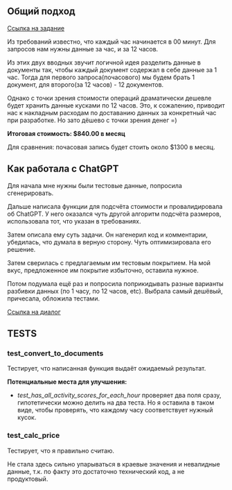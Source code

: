 ## Общий подход
[Ссылка на задание](https://gist.github.com/chistyakov/a17d47b373b04162e0e76fdf349a656a)

Из требований известно, что каждый час начинается в 00 минут.
Для запросов нам нужны данные за час, и за 12 часов.

Из этих двух вводных звучит логичной идея разделить данные в документы так, чтобы каждый документ содержал в себе данные за 1 час.
Тогда для первого запроса(почасового) мы будем брать 1 документ, для второго(за 12 часов) - 12 документов.

Однако с точки зрения стоимости операций драматически дешевле будет хранить данные кусками по 12 часов.
Это, к сожалению, приводит нас к накладным расходам по доставанию данных за конкретный час при разработке. 
Но зато дёшево с точки зрения денег =)

**Итоговая стоимость: $840.00 в месяц**

Для сравнения: почасовая запись будет стоить около $1300 в месяц.

## Как работала с ChatGPT
Для начала мне нужны были тестовые данные, попросила сгенерировать.

Дальше написала функции для подсчёта стоимости и провалидировала об ChatGPT. У него оказался чуть другой алгоритм подсчёта размеров, использовала тот, что указан в требованияx.

Затем описала ему суть задачи. Он нагенерил код и комментарии, убедилась, что думала в верную сторону.
Чуть оптимизировала его решение.

Затем сверилась с предлагаемым им тестовым покрытием. На мой вкус, предложенное им покрытие избыточно, оставила нужное.

Потом подумала ещё раз и попросила поприкидывать разные варианты разбивки данных (по 1 часу, по 12 часов, etc). Выбрала самый дешёвый, причесала, обложила тестами.

[Ссылка на диалог](https://chat.openai.com/share/f8e54d3a-810c-4a97-835e-87e8f90db714)

## TESTS
### test_convert_to_documents
Тестирует, что написанная функция выдаёт ожидаемый результат.

**Потенциальные места для улучшения:**
- _test_has_all_activity_scores_for_each_hour_ проверяет два поля сразу, гипотетически можно делить на два теста. Но я оставила в таком виде, чтобы проверять, что каждому часу соответствует нужный кусок.

### test_calc_price
Тестирует, что я правильно считаю.

Не стала здесь сильно упарываться в краевые значения и невалидные данные, т.к. по факту это достаточно технический код, а не продуктовый.